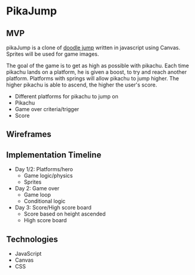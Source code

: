 # PikaJump

## MVP
pikaJump is a clone of [doodle jump](http://doodlejump.org/) written in javascript using Canvas. Sprites will be used for game images.

The goal of the game is to get as high as possible with pikachu. Each time pikachu
lands on a platform, he is given a boost, to try and reach another platform.
Platforms with springs will allow pikachu to jump higher. The higher pikachu is
able to ascend, the higher the user's score.

- Different platforms for pikachu to jump on
- Pikachu
- Game over criteria/trigger
- Score


## Wireframes

## Implementation Timeline

- Day 1/2: Platforms/hero
  - Game logic/physics
  - Sprites
- Day 2: Game over
  - Game loop
  - Conditional logic
- Day 3: Score/High score board
  - Score based on height ascended
  - High score board

## Technologies
- JavaScript
- Canvas
- CSS
